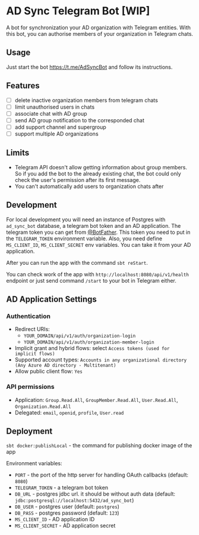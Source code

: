 # AD Sync Telegram Bot [WIP]

A bot for synchronization your AD organization with Telegram entities.
With this bot, you can authorise members of your organization in Telegram chats.

## Usage
Just start the bot https://t.me/AdSyncBot and follow its instructions.

## Features
- [ ] delete inactive organization members from telegram chats
- [ ] limit unauthorised users in chats
- [ ] associate chat with AD group
- [ ] send AD group notification to the corresponded chat
- [ ] add support channel and supergroup
- [ ] support multiple AD organizations

## Limits
- Telegram API doesn't allow getting information about group members. So if you add the bot to the already existing chat, the bot could only check the user's permission after its first message.
- You can't automatically add users to organization chats after


## Development
For local development you will need an instance of Postgres with `ad_sync_bot` database, a telegram bot token and an AD application. 
The telegram token you can get from [@BotFather](https://t.me/BotFather). This token you need to put in the `TELEGRAM_TOKEN` environment variable.
Also, you need define `MS_CLIENT_ID`, `MS_CLIENT_SECRET` env variables. You can take it from your AD application. 

After you can run the app with the command `sbt reStart`.

You can check work of the app with `http://localhost:8080/api/v1/health` endpoint or just send command `/start` to your bot in Telegram either.

## AD Application Settings
### Authentication
- Redirect URIs:
  - `YOUR_DOMAIN/api/v1/auth/organization-login`
  - `YOUR_DOMAIN/api/v1/auth/organization-member-login`
- Implicit grant and hybrid flows: select `Access tokens (used for implicit flows)`
- Supported account types: `Accounts in any organizational directory (Any Azure AD directory - Multitenant)`
- Allow public client flow: `Yes`
### API permissions
- Application: `Group.Read.All`, `GroupMember.Read.All`, `User.Read.All`, `Organization.Read.All`
- Delegated: `email`, `openid`, `profile`, `User.read`


## Deployment
`sbt docker:publishLocal` - the command for publishing docker image of the app

Environment variables:
- `PORT` - the port of the http server for handling OAuth callbacks (default: `8080`)
- `TELEGRAM_TOKEN` - a telegram bot token
- `DB_URL` - postgres jdbc url. it should be without auth data (default: `jdbc:postgresql://localhost:5432/ad_sync_bot`)
- `DB_USER` - postgres user (default: `postgres`)
- `DB_PASS` - postgres password (default: `123`)
- `MS_CLIENT_ID` - AD application ID
- `MS_CLIENT_SECRET` - AD application secret
